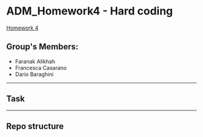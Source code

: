# ADM_Homework4 - Hard coding
[Homework 4](https://github.com/CriMenghini/ADM/tree/master/2020/Homework_4)

## Group's Members:
* Faranak Alikhah
* Francesca Casarano
* Dario Baraghini 
- - - - 
## Task


- - - -

## Repo structure


